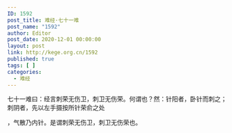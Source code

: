 ```yaml
---
ID: 1592
post_title: 难经·七十一难
post_name: "1592"
author: Editor
post_date: 2020-12-01 00:00:00
layout: post
link: http://kege.org.cn/1592
published: true
tags: [ ]
categories:
  - 难经
---
```

&#x4E03;&#x5341;&#x4E00;&#x96BE;&#x66F0;&#xFF1A;&#x7ECF;&#x8A00;&#x523A;&#x8363;&#x65E0;&#x4F24;&#x536B;&#xFF0C;&#x523A;&#x536B;&#x65E0;&#x4F24;&#x8363;&#x3002;&#x4F55;&#x8C13;&#x4E5F;&#xFF1F;&#x7136;&#xFF1A;&#x9488;&#x9633;&#x8005;&#xFF0C;&#x5367;&#x9488;&#x800C;&#x523A;&#x4E4B;&#xFF1B;&#x523A;&#x9634;&#x8005;&#xFF0C;&#x5148;&#x4EE5;&#x5DE6;&#x624B;&#x6444;&#x6309;&#x6240;&#x9488;&#x8363;&#x4FDE;&#x4E4B;&#x5904;

&#xFF0C;&#x6C14;&#x6563;&#x4E43;&#x5185;&#x9488;&#x3002;&#x662F;&#x8C13;&#x523A;&#x8363;&#x65E0;&#x4F24;&#x536B;&#xFF0C;&#x523A;&#x536B;&#x65E0;&#x4F24;&#x8363;&#x4E5F;&#x3002;